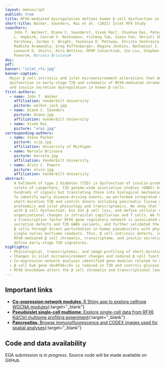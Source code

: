 ```yaml
---
layout: manuscript
publish: true
title: RFX6-mediated dysregulation defines human β cell dysfunction in early type 2 diabetes
short-title: Walker, Saunders, Rai et al. (2021) Islet RFX Study
coauthors: 
    John T. Walker†, Diane C. Saunders†, Vivek Rai†, Chunhua Dai, Peter Orchard, Alexander
    L. Hopkirk, Conrad V. Reihsmann, Yicheng Tao, Simin Fan, Shristi Shrestha, Arushi
    Varshney, Jordan J. Wright, Yasminye D. Pettway, Christa Ventresca, Samir Agarwala,
    Radhika Aramandla, Greg Poffenberger, Regina Jenkins, Nathaniel J. Hart, Dale L. Greiner,
    Leonard D. Shultz, Rita Bottino, HPAP Consortium, Jie Liu, Stephen C.J. Parker#, Alvin C.
    Powers#, Marcela Brissova#
doi: 
pdf: 
banner: "islet_rfx.jpg"
banner-caption:
  Major β cell-intrinsic and islet microenvironment alterations that define islet
  dysfunction in early-stage T2D and schematic of RFX6-mediated chromatin, transcriptome,
  and insulin secretion dysregulation in human β cells.
first-authors:
  - name: John T. Walker
    affiliation: Vanderbilt University
    picture: walker_jack.jpg
  - name: Diane C. Saunders
    picture: diane.jpg
    affiliation: Vanderbilt University
  - name: Vivek Rai
    picture: "vrai.jpg"
corresponding-authors:
  - name: Steve Parker
    picture: scjp.jpg
    affiliation: University of Michigan
  - name: Marcela Brissova
    picture: marcela.jpg
    affiliation: Vanderbilt University
  - name: Alvin C. Powers
    picture: alvin.jpg
    affiliation: Vanderbilt University
abstract:
    A hallmark of type 2 diabetes (T2D) is dysfunction of insulin-producing β cells in
    islets of Langerhans. T2D genome-wide association studies (GWAS) have identified
    hundreds of signals but translating these into biological mechanisms is challenging.
    To identify early disease-driving events, we performed integrated studies of
    short-duration T2D and control donors including pancreatic tissue single cell spatial
    proteomics and islet physiology and transcriptomics. We show that T2D is associated
    with β cell dysfunction, but not β cell loss, and define cellular neighborhood
    organizational changes in intraislet capillaries and T cells. We found that
    a transcription factor RFX6 gene regulatory network is associated with insulin
    secretion defects and T2D GWAS variants, and further validated the RFX6 role in
    β cells through direct perturbation in human pseudoislets with physiological and
    single nuclei multiome readouts. Thus, β cell-intrinsic defects, including
    RFX6-mediated β cell chromatin, transcriptome, and insulin secretion dysregulation,
    define early-stage T2D signatures.
highlights:
  - Physiological, transcriptomic, and image profiling of short-duration T2D and ND pancreatic islets
  - Changes in islet microenvironment changes and reduced β cell function define key features of early-stage T2D
  - Co-expression network analyses identified gene modules related to donor and islet traits and revealed disrupted metabolism and cilia homeostasis in T2D 
  - β cell hub gene <b>RFX6</b> is reduced in T2D and controls glucose-stimulated insulin secretion
  - RFX6 knockdown alters the β cell chromatin and transcriptional landscape and downregulates secretory vesicle components
---
```



## Important links
- [**Co-expression network modules**: R Shiny app to explore celltype WGCNA
  modules](https://theparkerlab.shinyapps.io/Islet-RNAseq-WGCNA){:target="_blank"}
- [**Pseudoislet single-cell multiome**: Explore single-cell data from RFX6 Kd/Ctrl multiome profiling experiment](https://theparkerlab.med.umich.edu/data/public/cellbrowser/?ds=Pseudoislet10XMultiome){:target="_blank"}
- [**Pancreatlas**: Browse immunofluorescence and CODEX images used for spatial analyses](https://pancreatlas.org/datasets/904/explore){:target="_blank"}

## Code and data availability

EGA submission is *in progress*. Source code will be made available on GitHub.
